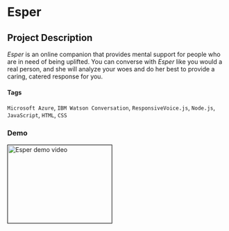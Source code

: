 # Esper
## Project Description
*Esper* is an online companion that provides mental support for people who are in need of being uplifted. You can converse with *Esper* like you would a real person, and she will analyze your woes and do her best to provide a caring, catered response for you.
#### Tags
`Microsoft Azure`, `IBM Watson Conversation`, `ResponsiveVoice.js`, `Node.js`, `JavaScript`, `HTML`, `CSS`
### Demo
<a href="http://www.youtube.com/watch?feature=player_embedded&v=APGV-LB0sA4
" target="_blank"><img src="http://img.youtube.com/vi/APGV-LB0sA4/0.jpg" 
alt="Esper demo video" width="240" height="180" border="1" /></a>
